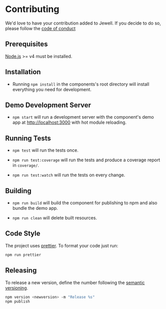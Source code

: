 # Contributing

We'd love to have your contribution added to Jewell. If you decide to do so, please follow the
[code of conduct](./CODE_OF_CONDUCT.md)

## Prerequisites

[Node.js](http://nodejs.org/) >= v4 must be installed.

## Installation

- Running `npm install` in the components's root directory will install everything you need for development.

## Demo Development Server

- `npm start` will run a development server with the component's demo app at [http://localhost:3000](http://localhost:3000) with hot module reloading.

## Running Tests

- `npm test` will run the tests once.

- `npm run test:coverage` will run the tests and produce a coverage report in `coverage/`.

- `npm run test:watch` will run the tests on every change.

## Building

- `npm run build` will build the component for publishing to npm and also bundle the demo app.

- `npm run clean` will delete built resources.

## Code Style

The project uses [prettier](https://github.com/prettier/prettier). To format your code just run:
 
```bash
npm run prettier
```
 
## Releasing

To release a new version, define the number following the [semantic versioning](http://semver.org/).

``` bash
npm version <newversion> -m "Release %s"
npm publish
```